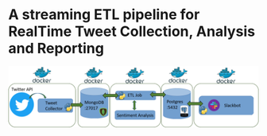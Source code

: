 # A streaming ETL pipeline for RealTime Tweet Collection, Analysis and Reporting

![Pipeline-Diagram](https://github.com/AlphanAksoyoglu/tweeter-etl-pipeline/blob/main/tweet_collector.png?raw=true)



